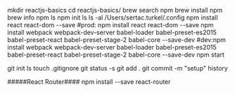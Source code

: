 mkdir reactjs-basics
cd reactjs-basics/
brew search npm
brew install npm
brew info npm
ls
npm init
ls
ls -al /Users/sertac.turkel/.config
npm install react react-dom --save
#prod: npm install react react-dom --save
npm install webpack webpack-dev-server babel-loader babel-preset-es2015 babel-preset-react babel-preset-stage-2 babel-core --save-dev
#dev:npm install webpack webpack-dev-server babel-loader babel-preset-es2015 babel-preset-react babel-preset-stage-2 babel-core --save-dev
npm start

git init
ls
touch .gitignore
git status -s
git add .
git commit -m "setup"
history

#####React Router####
npm install --save react-router